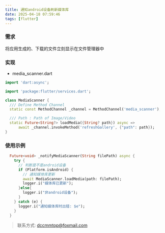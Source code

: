 ```yaml
---
title: 通知android设备刷新媒体库
date: 2025-04-18 07:59:46
tags: [flutter]
---
```


### 需求
将应用生成的、下载的文件立刻显示在文件管理器中
### 实现

- media_scanner.dart
```dart
import 'dart:async';

import 'package:flutter/services.dart';

class MediaScanner {
  /// Define Method Channel
  static const MethodChannel _channel = MethodChannel('media_scanner');

  /// Path : Path of Image/Video
  static Future<String?> loadMedia({String? path}) async =>
      await _channel.invokeMethod('refreshGallery', {"path": path});
}
```

### 使用示例
```dart
  Future<void> _notifyMediaScanner(String filePath) async {
    try {
      // 判断是不是android设备
      if (Platform.isAndroid) {
        // 通知媒体库更新
        await MediaScanner.loadMedia(path: filePath);
        logger.i("媒体库已更新");
      }else{
        logger.i("非android设备");
      }
    } catch (e) {
      logger.i("通知媒体库时出错: $e");
    }
  }
```




> 联系方式: dccmmtop@foxmail.com